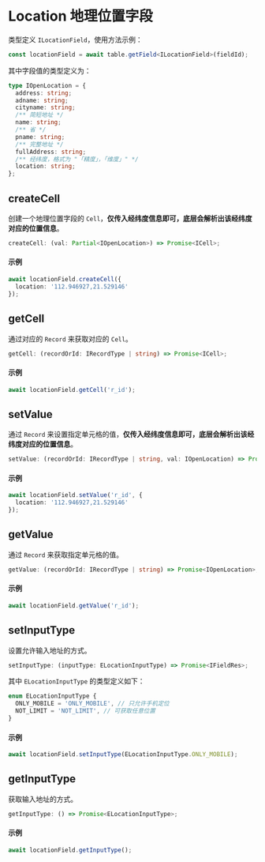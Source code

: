 # Location 地理位置字段
类型定义 `ILocationField`，使用方法示例：
```typescript
const locationField = await table.getField<ILocationField>(fieldId);
```
其中字段值的类型定义为：
```typescript
type IOpenLocation = {
  address: string;
  adname: string;
  cityname: string;
  /** 简短地址 */
  name: string;
  /** 省 */
  pname: string;
  /** 完整地址 */
  fullAddress: string;
  /** 经纬度，格式为 "「精度」，「维度」" */
  location: string;
};
```

## createCell
创建一个地理位置字段的 `Cell`，**仅传入经纬度信息即可，底层会解析出该经纬度对应的位置信息**。

```typescript
createCell: (val: Partial<IOpenLocation>) => Promise<ICell>;
```

#### 示例
```typescript
await locationField.createCell({
  location: '112.946927,21.529146'
});
```

## getCell
通过对应的 `Record` 来获取对应的 `Cell`。

```typescript
getCell: (recordOrId: IRecordType | string) => Promise<ICell>;
```

#### 示例
```typescript
await locationField.getCell('r_id');
```

## setValue
通过 `Record` 来设置指定单元格的值，**仅传入经纬度信息即可，底层会解析出该经纬度对应的位置信息**。

```typescript
setValue: (recordOrId: IRecordType | string, val: IOpenLocation) => Promise<boolean>;
```

#### 示例
```typescript
await locationField.setValue('r_id', {
  location: '112.946927,21.529146'
});
```

## getValue
通过 `Record` 来获取指定单元格的值。

```typescript
getValue: (recordOrId: IRecordType | string) => Promise<IOpenLocation>;
```

#### 示例
```typescript
await locationField.getValue('r_id');
```

## setInputType
设置允许输入地址的方式。
```typescript
setInputType: (inputType: ELocationInputType) => Promise<IFieldRes>;
```
其中 `ELocationInputType` 的类型定义如下：
```typescript
enum ELocationInputType {
  ONLY_MOBILE = 'ONLY_MOBILE', // 只允许手机定位
  NOT_LIMIT = 'NOT_LIMIT', // 可获取任意位置
}
```

#### 示例
```typescript
await locationField.setInputType(ELocationInputType.ONLY_MOBILE);
```

## getInputType
获取输入地址的方式。

```typescript
getInputType: () => Promise<ELocationInputType>;
```

#### 示例
```typescript
await locationField.getInputType();
```